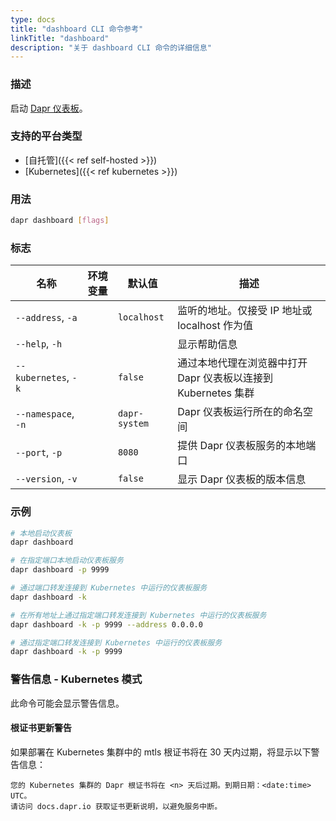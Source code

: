 ```yaml
---
type: docs
title: "dashboard CLI 命令参考"
linkTitle: "dashboard"
description: "关于 dashboard CLI 命令的详细信息"
---
```


### 描述

启动 [Dapr 仪表板](https://github.com/dapr/dashboard)。

### 支持的平台类型

- [自托管]({{< ref self-hosted >}})
- [Kubernetes]({{< ref kubernetes >}})

### 用法

```bash
dapr dashboard [flags]
```

### 标志

| 名称                 | 环境变量             | 默认值        | 描述                                                                         |
| -------------------- | -------------------- | ------------- | --------------------------------------------------------------------------- |
| `--address`, `-a`    |                      | `localhost`   | 监听的地址。仅接受 IP 地址或 localhost 作为值                                |
| `--help`, `-h`       |                      |               | 显示帮助信息                                                                |
| `--kubernetes`, `-k` |                      | `false`       | 通过本地代理在浏览器中打开 Dapr 仪表板以连接到 Kubernetes 集群              |
| `--namespace`, `-n`  |                      | `dapr-system` | Dapr 仪表板运行所在的命名空间                                               |
| `--port`, `-p`       |                      | `8080`        | 提供 Dapr 仪表板服务的本地端口                                               |
| `--version`, `-v`    |                      | `false`       | 显示 Dapr 仪表板的版本信息                                                  |

### 示例

```bash
# 本地启动仪表板
dapr dashboard

# 在指定端口本地启动仪表板服务
dapr dashboard -p 9999

# 通过端口转发连接到 Kubernetes 中运行的仪表板服务
dapr dashboard -k

# 在所有地址上通过指定端口转发连接到 Kubernetes 中运行的仪表板服务
dapr dashboard -k -p 9999 --address 0.0.0.0

# 通过指定端口转发连接到 Kubernetes 中运行的仪表板服务
dapr dashboard -k -p 9999
```

### 警告信息 - Kubernetes 模式
此命令可能会显示警告信息。

#### 根证书更新警告
如果部署在 Kubernetes 集群中的 mtls 根证书将在 30 天内过期，将显示以下警告信息：

```
您的 Kubernetes 集群的 Dapr 根证书将在 <n> 天后过期。到期日期：<date:time> UTC。
请访问 docs.dapr.io 获取证书更新说明，以避免服务中断。
```